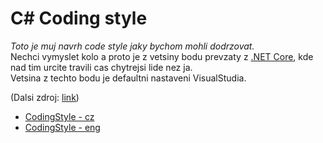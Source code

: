 # C# Coding style

*Toto je muj navrh code style jaky bychom mohli dodrzovat.*  
Nechci vymyslet kolo a proto je z vetsiny bodu prevzaty z [.NET Core](https://github.com/dotnet/corefx/blob/master/Documentation/coding-guidelines/coding-style.md), kde nad tim urcite travili cas chytrejsi lide nez ja.  
Vetsina z techto bodu je defaultni nastaveni VisualStudia.

(Dalsi zdroj: [link](http://www.sourceformat.com/pdf/cs-coding-standard-bellware.pdf))

* [CodingStyle - cz](coding-style-cz.md)
* [CodingStyle - eng](coding-style-eng.md)